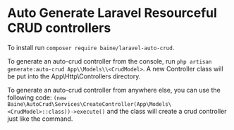 # Auto Generate Laravel Resourceful CRUD controllers

To install run ```composer require baine/laravel-auto-crud```.

To generate an auto-crud controller from the console, run ```php artisan generate:auto-crud App\\Models\\<CrudModel>```.
A new <CrudModel>Controller class will be put into the App\Http\Controllers directory.
  
To generate an auto-crud controller from anywhere else, you can use the following code:
 ```(new Baine\AutoCrud\Services\CreateController(App\Models\<CrudModel>::class))->execute()```
 and the class will create a crud controller just like the command.
